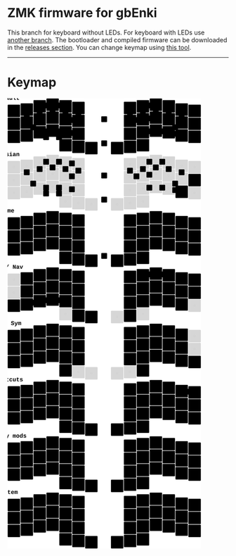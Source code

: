 # ZMK firmware for gbEnki
This branch for keyboard without LEDs. For keyboard with LEDs use [another branch](https://github.com/aroum/zmk-gbEnki/tree/LED). The bootloader and compiled firmware can be downloaded in the [releases section](https://github.com/aroum/zmk-gbEnki/releases). You can change keymap using [this tool](https://nickcoutsos.github.io/keymap-editor/).

-----

# Keymap
![…](config/gbEnki.svg)
